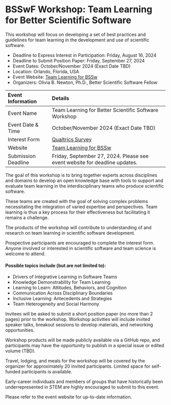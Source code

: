 # BSSwF Workshop: Team Learning for Better Scientific Software

This workshop will focus on developing a set of best practices and guidelines for team learning in the development and use of scientific software.

- Deadline to Express Interest in Participation: Friday, August 16, 2024
- Deadline to Submit Position Paper: Friday, September 27, 2024
- Event Dates: October/November 2024 (Exact Date TBD)
- Location: Orlando, Florida, USA
- Event Website: [Team Learning for BSSw](https://small0live.github.io/BSSwFWorkshop)
- Organizers: Olivia B. Newton, Ph.D., Better Scientific Software Fellow

Event Information | Details
:--- | :---			   
Event Name | Team Learning for Better Scientific Software Workshop
Event Date & Time | October/November 2024 (Exact Date TBD)
Interest Form | [Qualtrics Survey](https://tinyurl.com/tl4bssw>)
Website |	[Team Learning for BSSw](https://small0live.github.io/BSSwFWorkshop)
Submission Deadline | Friday, September 27, 2024. Please see event website for deadline updates.


The goal of this workshop is to bring together experts across disciplines and domains to develop an open knowledge base with tools to support and evaluate team learning in the interdisciplinary teams who produce scientific software.

These teams are created with the goal of solving complex problems necessitating the integration of varied expertise and perspectives. Team learning is thus a key process for their effectiveness but facilitating it remains a challenge. 

The products of the workshop will contribute to understanding of and research on team learning in scientific software development.

Prospective participants are encouraged to complete the interest form. Anyone involved or interested in scientific software and team science is welcome to attend.


#### Possible topics include (but are not limited to):

* Drivers of Integrative Learning in Software Teams
* Knowledge Demonstrability for Team Learning
* Learning to Learn: Attitudes, Behaviors, and Cognition
* Communication Across Disciplinary Boundaries
* Inclusive Learning: Antecedents and Strategies
* Team Heterogeneity and Social Harmony

Invitees will be asked to submit a short position paper (no more than 2 pages) prior to the workshop. Workshop activities will include invited speaker talks, breakout sessions to develop materials, and networking opportunities.

Workshop products will be made publicly available via a GitHub repo, and participants may have the opportunity to publish in a special issue or edited volume (TBD).


Travel, lodging, and meals for the workshop will be covered by the organizer for approximately 20 invited participants. Limited space for self-funded participants is available. 

Early-career individuals and members of groups that have historically been underrepresented in STEM are highly encouraged to submit to this event.

Please refer to the event website for up-to-date information.

<!---
Publish: no
Pinned: no
Topics: conferences and workshops, software engineering, Strategies for More Effective Teams
RSS update: 
--->
